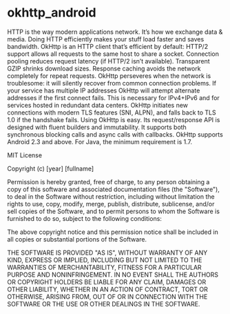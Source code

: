 # okhttp_android
HTTP is the way modern applications network. It’s how we exchange data &amp; media. Doing HTTP efficiently makes your stuff load faster and saves bandwidth.  OkHttp is an HTTP client that’s efficient by default:  HTTP/2 support allows all requests to the same host to share a socket. Connection pooling reduces request latency (if HTTP/2 isn’t available). Transparent GZIP shrinks download sizes. Response caching avoids the network completely for repeat requests. OkHttp perseveres when the network is troublesome: it will silently recover from common connection problems. If your service has multiple IP addresses OkHttp will attempt alternate addresses if the first connect fails. This is necessary for IPv4+IPv6 and for services hosted in redundant data centers. OkHttp initiates new connections with modern TLS features (SNI, ALPN), and falls back to TLS 1.0 if the handshake fails.  Using OkHttp is easy. Its request/response API is designed with fluent builders and immutability. It supports both synchronous blocking calls and async calls with callbacks.  OkHttp supports Android 2.3 and above. For Java, the minimum requirement is 1.7.


MIT License

Copyright (c) [year] [fullname]

Permission is hereby granted, free of charge, to any person obtaining a copy
of this software and associated documentation files (the "Software"), to deal
in the Software without restriction, including without limitation the rights
to use, copy, modify, merge, publish, distribute, sublicense, and/or sell
copies of the Software, and to permit persons to whom the Software is
furnished to do so, subject to the following conditions:

The above copyright notice and this permission notice shall be included in all
copies or substantial portions of the Software.

THE SOFTWARE IS PROVIDED "AS IS", WITHOUT WARRANTY OF ANY KIND, EXPRESS OR
IMPLIED, INCLUDING BUT NOT LIMITED TO THE WARRANTIES OF MERCHANTABILITY,
FITNESS FOR A PARTICULAR PURPOSE AND NONINFRINGEMENT. IN NO EVENT SHALL THE
AUTHORS OR COPYRIGHT HOLDERS BE LIABLE FOR ANY CLAIM, DAMAGES OR OTHER
LIABILITY, WHETHER IN AN ACTION OF CONTRACT, TORT OR OTHERWISE, ARISING FROM,
OUT OF OR IN CONNECTION WITH THE SOFTWARE OR THE USE OR OTHER DEALINGS IN THE
SOFTWARE.
